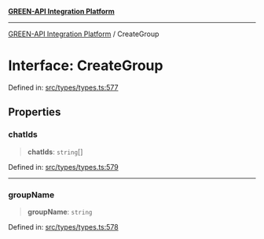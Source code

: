 [**GREEN-API Integration Platform**](../README.md)

***

[GREEN-API Integration Platform](../globals.md) / CreateGroup

# Interface: CreateGroup

Defined in: [src/types/types.ts:577](https://github.com/green-api/greenapi-integration/blob/62a96bf9bfbccb88022bc7b0859de19e8c48289f/src/types/types.ts#L577)

## Properties

### chatIds

> **chatIds**: `string`[]

Defined in: [src/types/types.ts:579](https://github.com/green-api/greenapi-integration/blob/62a96bf9bfbccb88022bc7b0859de19e8c48289f/src/types/types.ts#L579)

***

### groupName

> **groupName**: `string`

Defined in: [src/types/types.ts:578](https://github.com/green-api/greenapi-integration/blob/62a96bf9bfbccb88022bc7b0859de19e8c48289f/src/types/types.ts#L578)
